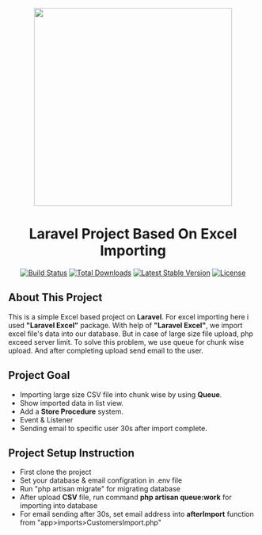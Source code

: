 <p align="center"><a href="https://laravel.com" target="_blank"><img src="https://raw.githubusercontent.com/laravel/art/master/logo-lockup/5%20SVG/2%20CMYK/1%20Full%20Color/laravel-logolockup-cmyk-red.svg" width="400"></a>
<h1 align="center">Laravel Project Based On Excel Importing</h1>
</p>


<p align="center">
<a href="https://travis-ci.org/laravel/framework"><img src="https://travis-ci.org/laravel/framework.svg" alt="Build Status"></a>
<a href="https://packagist.org/packages/laravel/framework"><img src="https://img.shields.io/packagist/dt/laravel/framework" alt="Total Downloads"></a>
<a href="https://packagist.org/packages/laravel/framework"><img src="https://img.shields.io/packagist/v/laravel/framework" alt="Latest Stable Version"></a>
<a href="https://packagist.org/packages/laravel/framework"><img src="https://img.shields.io/packagist/l/laravel/framework" alt="License"></a>
</p>

## About This Project
This is a simple Excel based project on <b>Laravel</b>. For excel importing here i used <b>"Laravel Excel"</b> package. With help of <b>"Laravel Excel"</b>, we import excel file's data into our database. But in case of large size file upload, php exceed server limit. To solve this problem, we use queue for chunk wise upload. And after completing upload send email to the user.

## Project Goal

- Importing large size CSV file into chunk wise by using <b>Queue</b>.
- Show imported data in list view.
- Add a <b>Store Procedure</b> system.
- Event & Listener
- Sending email to specific user 30s after import complete.


## Project Setup Instruction

- First clone the project
- Set your database & email configration in .env file
- Run "php artisan migrate" for migrating database
- After upload <b>CSV</b> file, run command <b>php artisan queue:work</b> for importing into database
- For email sending after 30s, set email address into <b>afterImport</b> function from "app>imports>CustomersImport.php" 



